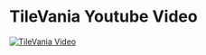 # TileVania Youtube Video

[![TileVania Video](https://img.youtube.com/vi/LrYSRsMuErg/0.jpg)](https://www.youtube.com/watch?v=LrYSRsMuErg)
